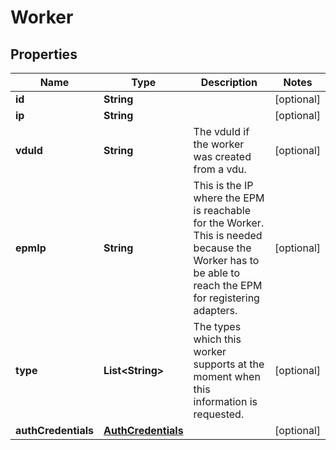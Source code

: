 
# Worker

## Properties
Name | Type | Description | Notes
------------ | ------------- | ------------- | -------------
**id** | **String** |  |  [optional]
**ip** | **String** |  |  [optional]
**vduId** | **String** | The vduId if the worker was created from a vdu. |  [optional]
**epmIp** | **String** | This is the IP where the EPM is reachable for the Worker. This is needed because the Worker has to be able to reach the EPM for registering adapters. |  [optional]
**type** | **List&lt;String&gt;** | The types which this worker supports at the moment when this information is requested. |  [optional]
**authCredentials** | [**AuthCredentials**](AuthCredentials.md) |  |  [optional]



